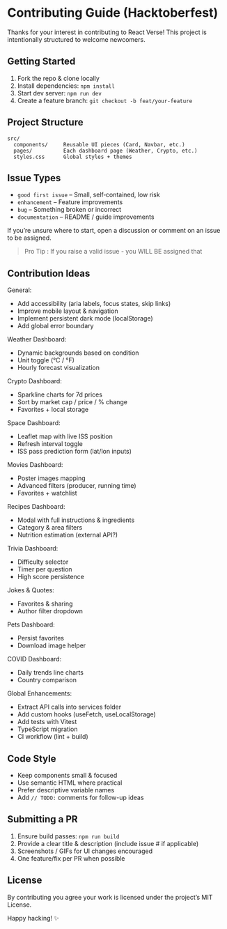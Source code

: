# Contributing Guide (Hacktoberfest)

Thanks for your interest in contributing to React Verse! This project is intentionally structured to welcome newcomers.

## Getting Started
1. Fork the repo & clone locally
2. Install dependencies: `npm install`
3. Start dev server: `npm run dev`
4. Create a feature branch: `git checkout -b feat/your-feature`

## Project Structure
```
src/
  components/     Reusable UI pieces (Card, Navbar, etc.)
  pages/          Each dashboard page (Weather, Crypto, etc.)
  styles.css      Global styles + themes
```

## Issue Types
- `good first issue` – Small, self‑contained, low risk
- `enhancement` – Feature improvements
- `bug` – Something broken or incorrect
- `documentation` – README / guide improvements

If you’re unsure where to start, open a discussion or comment on an issue to be assigned.

> Pro Tip : If you raise a valid issue - you WILL BE assigned that

## Contribution Ideas
General:
- Add accessibility (aria labels, focus states, skip links)
- Improve mobile layout & navigation
- Implement persistent dark mode (localStorage)
- Add global error boundary

Weather Dashboard:
- Dynamic backgrounds based on condition
- Unit toggle (°C / °F)
- Hourly forecast visualization

Crypto Dashboard:
- Sparkline charts for 7d prices
- Sort by market cap / price / % change
- Favorites + local storage

Space Dashboard:
- Leaflet map with live ISS position
- Refresh interval toggle
- ISS pass prediction form (lat/lon inputs)

Movies Dashboard:
- Poster images mapping
- Advanced filters (producer, running time)
- Favorites + watchlist

Recipes Dashboard:
- Modal with full instructions & ingredients
- Category & area filters
- Nutrition estimation (external API?)

Trivia Dashboard:
- Difficulty selector
- Timer per question
- High score persistence

Jokes & Quotes:
- Favorites & sharing
- Author filter dropdown

Pets Dashboard:
- Persist favorites
- Download image helper
  
COVID Dashboard:
- Daily trends line charts
- Country comparison
  
Global Enhancements:
- Extract API calls into services folder
- Add custom hooks (useFetch, useLocalStorage)
- Add tests with Vitest
- TypeScript migration
- CI workflow (lint + build)

## Code Style
- Keep components small & focused
- Use semantic HTML where practical
- Prefer descriptive variable names
- Add `// TODO:` comments for follow-up ideas

## Submitting a PR
1. Ensure build passes: `npm run build`
2. Provide a clear title & description (include issue # if applicable)
3. Screenshots / GIFs for UI changes encouraged
4. One feature/fix per PR when possible

## License
By contributing you agree your work is licensed under the project’s MIT License.

Happy hacking! ✨
